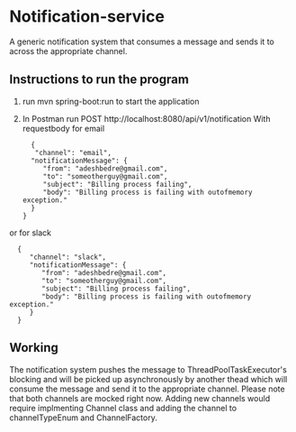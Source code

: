 # Notification-service
A generic notification system that consumes a message and sends it to across the appropriate channel.

## Instructions to run the program
1. run mvn spring-boot:run to start the application
2. In Postman run POST http://localhost:8080/api/v1/notification
   With requestbody for email
   
         {
          "channel": "email",
         "notificationMessage": {
            "from": "adeshbedre@gmail.com",
            "to": "someotherguy@gmail.com",
            "subject": "Billing process failing",
            "body": "Billing process is failing with outofmemory exception."
         }
       }
  
  
  or for slack
  
  
      {
         "channel": "slack",
         "notificationMessage": {
            "from": "adeshbedre@gmail.com",
            "to": "someotherguy@gmail.com",
            "subject": "Billing process failing",
            "body": "Billing process is failing with outofmemory exception."
         }
      }
  
## Working
The notification system pushes the message to ThreadPoolTaskExecutor's blocking and will be picked up asynchronously by another thead which will consume the message and send it to the appropriate channel. Please note that both channels are mocked right now. Adding new channels would require implmenting Channel class and adding the channel to channelTypeEnum and ChannelFactory.
